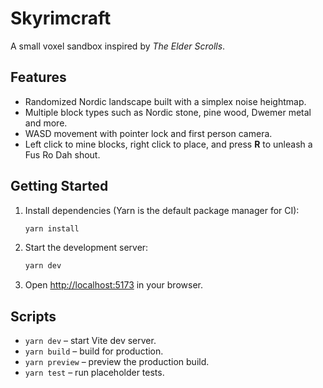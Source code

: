 # Skyrimcraft

A small voxel sandbox inspired by *The Elder Scrolls*.

## Features

- Randomized Nordic landscape built with a simplex noise heightmap.
- Multiple block types such as Nordic stone, pine wood, Dwemer metal and more.
- WASD movement with pointer lock and first person camera.
- Left click to mine blocks, right click to place, and press **R** to unleash a Fus Ro Dah shout.

## Getting Started

1. Install dependencies (Yarn is the default package manager for CI):
   ```bash
   yarn install
   ```
2. Start the development server:
   ```bash
   yarn dev
   ```
3. Open [http://localhost:5173](http://localhost:5173) in your browser.

## Scripts

- `yarn dev` – start Vite dev server.
- `yarn build` – build for production.
- `yarn preview` – preview the production build.
- `yarn test` – run placeholder tests.
